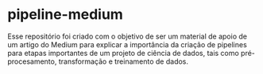 # pipeline-medium
Esse repositório foi criado com o objetivo de ser um material de apoio de um artigo do Medium para explicar a importância da criação de pipelines para etapas importantes de um projeto de ciência de dados, tais como pré-procesamento, transformação e treinamento de dados.
